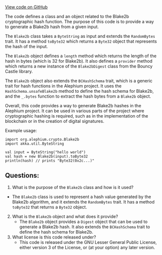 [View code on GitHub](https://github.com/alephium/alephium/blob/master/crypto/src/main/scala/org/alephium/crypto/Blake2b.scala)

The code defines a class and an object related to the Blake2b cryptographic hash function. The purpose of this code is to provide a way to generate a Blake2b hash from a given input. 

The `Blake2b` class takes a `ByteString` as input and extends the `RandomBytes` trait. It has a method `toByte32` which returns a `Byte32` object that represents the hash of the input. 

The `Blake2b` object defines a `length` method which returns the length of the hash in bytes (which is 32 for Blake2b). It also defines a `provider` method which returns a new instance of the `Blake2bDigest` class from the Bouncy Castle library. 

The `Blake2b` object also extends the `BCHashSchema` trait, which is a generic trait for hash functions in the Alephium project. It uses the `HashSchema.unsafeBlake2b` method to define the hash schema for Blake2b, and the `_.bytes` function to extract the hash bytes from a `Blake2b` object. 

Overall, this code provides a way to generate Blake2b hashes in the Alephium project. It can be used in various parts of the project where cryptographic hashing is required, such as in the implementation of the blockchain or in the creation of digital signatures. 

Example usage:

```
import org.alephium.crypto.Blake2b
import akka.util.ByteString

val input = ByteString("hello world")
val hash = new Blake2b(input).toByte32
println(hash) // prints "Byte32(0x2c...)"
```
## Questions: 
 1. What is the purpose of the `Blake2b` class and how is it used?
   - The `Blake2b` class is used to represent a hash value generated by the Blake2b algorithm, and it extends the `RandomBytes` trait. It has a method `toByte32` that returns a `Byte32` object.
2. What is the `Blake2b` object and what does it provide?
   - The `Blake2b` object provides a `Digest` object that can be used to generate a Blake2b hash. It also extends the `BCHashSchema` trait to define the hash schema for Blake2b.
3. What license is this code released under?
   - This code is released under the GNU Lesser General Public License, either version 3 of the License, or (at your option) any later version.